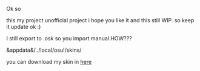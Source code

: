 Ok so

this my project unofficial project i hope you like it
and this still WIP. so keep it update ok :)


I still export to .osk so you import manual.HOW???

&appdata&/../local/osu!/skins/

you can download my skin in <a href="https://github.com/Oshawott-kun/NITW-Skin-Osu/releases">here</a>

